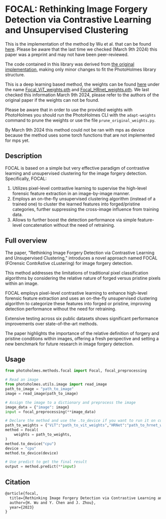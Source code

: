 # FOCAL: Rethinking Image Forgery Detection via Contrastive Learning and Unsupervised Clustering

This is the implementation of the method by Wu et al. that can be found [here](https://arxiv.org/pdf/2308.09307.pdf). Please be aware that the last time we checked (March 9th 2024) this paper was a preprint and may not have been peer-reviewed. 

The code contained in this library was derived from [the original implementation](https://github.com/HighwayWu/FOCAL/tree/main), making only minor changes to fit the PhotoHolmes library structure. 

This is a deep learning based method, the weights can be found [here](https://drive.google.com/drive/folders/12ayIO9PU4wvqWqniT3KtH8tCvrZ-M-zd?usp=share_link) under the name [Focal_ViT_weights.pth](https://drive.google.com/file/d/1GQMU8FHwi2K3XkkHhe71bt-RQvuA2VQ4/view?usp=share_link) and [Focal_HRnet_weights.pth](https://drive.google.com/file/d/1O_iyg5Tg_iZ5u_yGcU_MhKVH-c6MIpdR/view?usp=share_link). We last checked this information March 9th 2024, please refer to the authors of the original paper if the weights can not be found.

Please be aware that in order to use the provided weights with PhotoHolmes you should run the PhotoHolmes CLI with the `adapt-weights` command to prune the weights or use the file `prune_original_weights.py`.

By March 9th 2024 this method could not be ran with mps as device because the method uses some torch functions that are not implemented for mps yet. 


## Description

FOCAL is based on a simple but very effective paradigm of contrastive learning and unsupervised clustering for the image forgery detection.
Specifically, FOCAL:
1) Utilizes pixel-level contrastive learning to supervise the high-level forensic feature extraction in an image-by-image manner.
2) Employs an on-the-fly unsupervised clustering algorithm (instead of a trained one) to cluster the learned features into forged/pristine categories, further suppressing the cross-image influence from training data.
3) Allows to further boost the detection performance via simple feature-level concatenation without the need of retraining.

## Full overview

The paper, "Rethinking Image Forgery Detection via Contrastive Learning and Unsupervised Clustering," introduces a novel approach named FOCAL (FOrensic ContrAstive cLustering) for image forgery detection.

This method addresses the limitations of traditional pixel classification algorithms by considering the relative nature of forged versus pristine pixels within an image.

FOCAL employs pixel-level contrastive learning to enhance high-level forensic feature extraction and uses an on-the-fly unsupervised clustering algorithm to categorize these features into forged or pristine, improving detection performance without the need for retraining.

Extensive testing across six public datasets shows significant performance improvements over state-of-the-art methods.

The paper highlights the importance of the relative definition of forgery and pristine conditions within images, offering a fresh perspective and setting a new benchmark for future research in image forgery detection.
## Usage

```python
from photoholmes.methods.focal import Focal, focal_preprocessing

# Read an image
from photoholmes.utils.image import read_image
path_to_image = "path_to_image"
image = read_image(path_to_image)

# Assign the image to a dictionary and preprocess the image
image_data = {"image": image}
input = focal_preprocessing(**image_data)

# Declare the method and use the .to_device if you want to run it on cuda instead of cpu
path_to_weights = {"ViT":"path_to_vit_weights","HRNet":"path_to_hrnet_weights"}
method = Focal(
    weights = path_to_weights,
)
method.to_device("cpu")
device = "cpu"
method.to_device(device)

# Use predict to get the final result
output = method.predict(**input)
```


## Citation

```tex
@article{focal,
  title={Rethinking Image Forgery Detection via Contrastive Learning and Unsupervised Clustering},
  author={H. Wu and Y. Chen and J. Zhou},
  year={2023}
}
```

